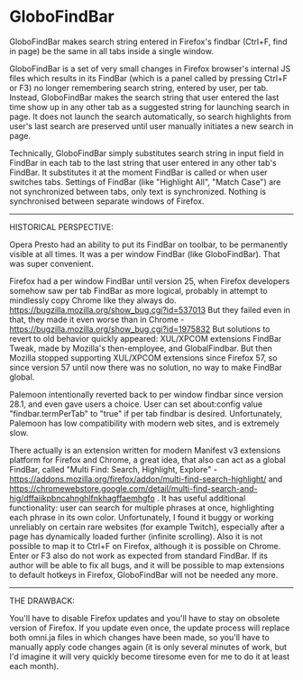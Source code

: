 # GloboFindBar
GloboFindBar makes search string entered in Firefox's findbar (Ctrl+F, find in page) be the same in all tabs inside a single window.

GloboFindBar is a set of very small changes in Firefox browser's internal JS files which results in its FindBar (which is a panel called by pressing Ctrl+F or F3) no longer remembering search string, entered by user, per tab. Instead, GloboFindBar makes the search string that user entered the last time show up in any other tab as a suggested string for launching search in page. It does not launch the search automatically, so search highlights from user's last search are preserved until user manually initiates a new search in page.

Technically, GloboFindBar simply substitutes search string in input field in FindBar in each tab to the last string that user entered in any other tab's FindBar. It substitutes it at the moment FindBar is called or when user switches tabs. Settings of FindBar (like "Highlight All", "Match Case") are not synchronized between tabs, only text is synchronized. Nothing is synchronised between separate windows of Firefox.

___________________________________

HISTORICAL PERSPECTIVE:

Opera Presto had an ability to put its FindBar on toolbar, to be permanently visible at all times. It was a per window FindBar (like GloboFindBar). That was super convenient.

Firefox had a per window FindBar until version 25, when Firefox developers somehow saw per tab FindBar as more logical, probably in attempt to mindlessly copy Chrome like they always do. https://bugzilla.mozilla.org/show_bug.cgi?id=537013
But they failed even in that, they made it even worse than in Chrome - https://bugzilla.mozilla.org/show_bug.cgi?id=1975832
But solutions to revert to old behavior quickly appeared: XUL/XPCOM extensions FindBar Tweak, made by Mozilla's then-employee, and GlobalFindbar.
But then Mozilla stopped supporting XUL/XPCOM extensions since Firefox 57, so since version 57 until now there was no solution, no way to make FindBar global.

Palemoon intentionally reverted back to per window findbar since version 28.1, and even gave users a choice. User can set about:config value "findbar.termPerTab" to "true" if per tab findbar is desired. Unfortunately, Palemoon has low compatibility with modern web sites, and is extremely slow.

There actually is an extension written for modern Manifest v3 extensions platform for Firefox and Chrome, a great idea, that also can act as a global FindBar, called "Multi Find: Search, Highlight, Explore" - https://addons.mozilla.org/firefox/addon/multi-find-search-highlight/ and https://chromewebstore.google.com/detail/multi-find-search-and-hig/dffaiikpbncahnghlfnkhagffaemhgfo . It has useful additional functionality: user can search for multiple phrases at once, highlighting each phrase in its own color. Unfortunately, I found it buggy or working unreliably on certain rare websites (for example Twitch), especially after a page has dynamically loaded further (infinite scrolling). Also it is not possible to map it to Ctrl+F on Firefox, although it is possible on Chrome. Enter or F3 also do not work as expected from standard FindBar. If its author will be able to fix all bugs, and it will be possible to map extensions to default hotkeys in Firefox, GloboFindBar will not be needed any more.

___________________________________

THE DRAWBACK:

You'll have to disable Firefox updates and you'll have to stay on obsolete version of Firefox. If you update even once, the update process will replace both omni.ja files in which changes have been made, so you'll have to manually apply code changes again (it is only several minutes of work, but I'd imagine it will very quickly become tiresome even for me to do it at least each month).
